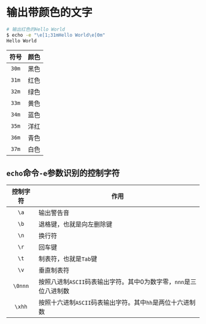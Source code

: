 # 输出带颜色的文字

```bash
# 输出红色的Hello World
$ echo -e "\e[1;31mHello World\e[0m"
Hello World
```





| 符号  | 颜色 |
| :---: | :--: |
| `30m` | 黑色 |
| `31m` | 红色 |
| `32m` | 绿色 |
| `33m` | 黄色 |
| `34m` | 蓝色 |
| `35m` | 洋红 |
| `36m` | 青色 |
| `37m` | 白色 |

## `echo`命令`-e`参数识别的控制字符

| 控制字符 | 作用                                                         |
| :------: | ------------------------------------------------------------ |
|   `\a`   | 输出警告音                                                   |
|   `\b`   | 退格键，也就是向左删除键                                     |
|   `\n`   | 换行符                                                       |
|   `\r`   | 回车键                                                       |
|   `\t`   | 制表符，也就是`Tab`键                                        |
|   `\v`   | 垂直制表符                                                   |
| `\0nnn`  | 按照八进制`ASCII`码表输出字符。其中0为数字零，`nnn`是三位八进制数 |
|  `\xhh`  | 按照十六进制`ASCII`码表输出字符。其中`hh`是两位十六进制数    |

